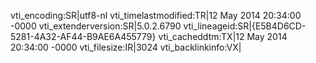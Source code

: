 vti_encoding:SR|utf8-nl
vti_timelastmodified:TR|12 May 2014 20:34:00 -0000
vti_extenderversion:SR|5.0.2.6790
vti_lineageid:SR|{E5B4D6CD-5281-4A32-AF44-B9AE6A455779}
vti_cacheddtm:TX|12 May 2014 20:34:00 -0000
vti_filesize:IR|3024
vti_backlinkinfo:VX|
